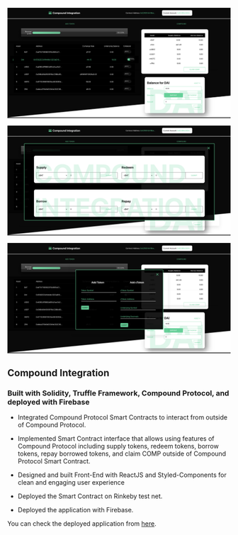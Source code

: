 ![alt text](https://github.com/own1t/compound-integration/blob/main/previews/compound-1.png?raw=true)

![alt text](https://github.com/own1t/compound-integration/blob/main/previews/compound-4.png?raw=true)

![alt text](https://github.com/own1t/compound-integration/blob/main/previews/compound-3.png?raw=true)

## Compound Integration

### Built with Solidity, Truffle Framework, Compound Protocol, and deployed with Firebase

- Integrated Compound Protocol Smart Contracts to interact from outside of Compound Protocol.

- Implemented Smart Contract interface that allows using features of Compound Protocol including supply tokens, redeem tokens, borrow tokens, repay borrowed tokens, and claim COMP outside of Compound Protocol Smart Contract.

- Designed and built Front-End with​ ReactJS and Styled-Components for clean and engaging user experience

- Deployed the Smart Contract on Rinkeby test net.

- Deployed the application with Firebase.

You can check the deployed application from <a href="https://compound-5991e.web.app/">here</a>.
